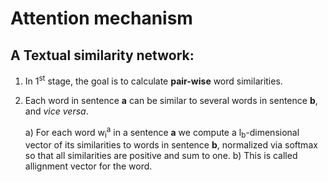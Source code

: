 # Attention mechanism

## A Textual similarity network:
1) In 1<sup>st</sup> stage, the goal is to calculate **pair-wise** word similarities.
2) Each word in sentence **a** can be similar to several words in sentence **b**, and *vice versa*.
   
   a) For each word w<sub>i</sub><sup>a</sup> in a sentence **a** we compute a l<sub>b</sub>-dimensional vector of its similarities to words in sentence **b**, normalized via softmax so that all similarities are positive and sum to one.
   b) This is called allignment vector for the word.

